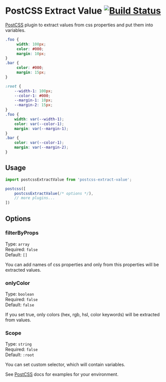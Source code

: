 # PostCSS Extract Value [![Build Status][ci-img]][ci]

[PostCSS] plugin to extract values from css properties and put them into variables.

[PostCSS]: https://github.com/postcss/postcss
[ci-img]:  https://travis-ci.org/lutien/postcss-extract-value.svg
[ci]:      https://travis-ci.org/lutien/postcss-extract-value

```css
.foo {
     width: 100px;
     color: #000;
     margin: 10px;
}
.bar {
     color: #000;
     margin: 15px;
}
```

```css
:root {
    --width-1: 100px;
    --color-1: #000;
    --margin-1: 10px;
    --margin-2: 15px;
}
.foo {
    width: var(--width-1);
    color: var(--color-1);
    margin: var(--margin-1);
}
.bar {
    color: var(--color-1);
    margin: var(--margin-2);
}
```

## Usage

```js
import postcssExtractValue from 'postcss-extract-value';

postcss([
    postcssExtractValue(/* options */),
    // more plugins...
])
```

## Options

### filterByProps

Type: `array`<br>
Required: `false`<br>
Default: `[]`

You can add names of css properties and only from this properties will be extracted values.

### onlyColor

Type: `boolean`<br>
Required: `false`<br>
Default: `false`

If you set true, only colors (hex, rgb, hsl, color keywords) will be extracted from values.

### Scope

Type: `string`<br>
Required: `false`<br>
Default: `:root`

You can set custom selector, which will contain variables.


See [PostCSS] docs for examples for your environment.
